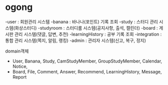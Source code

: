 # ogong

-user : 회원관리 시스템
-banana : 바나나(포인트) 기록 조회
-study : 스터디 관리 시스템(화상스터디)
-studyroom : 스터디룸 시스템(공지사항, 출석, 캘린더)
-board : 게시판 관리 시스템(댓글, 답변, 추천)
-learningHistory : 공부 기록 조회
-integration : 통합 관리 시스템(쪽지, 알림, 랭킹)
-admin : 관리자 시스템(신고, 복구, 정지)

domain객체
- User, Banana, Study, CamStudyMember, GroupStudyMember, Calendar, Notice,
- Board, File, Comment, Answer, Recommend, LearningHistory, Message, Report
